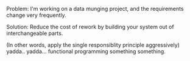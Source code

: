 Problem: I'm working on a data munging project, and the requirements
change very frequently.

Solution: Reduce the cost of rework by building your system out of 
interchangeable parts.

(In other words, apply the single responsiblity principle aggressively)
yadda.. yadda... functional programming something something.
